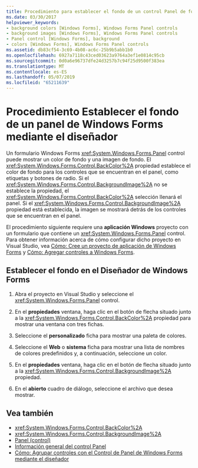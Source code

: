 ```yaml
---
title: Procedimiento para establecer el fondo de un control Panel de formularios Windows Forms mediante el diseñador
ms.date: 03/30/2017
helpviewer_keywords:
- background colors [Windows Forms], Windows Forms Panel controls
- background images [Windows Forms], Windows Forms Panel controls
- Panel control [Windows Forms], background
- colors [Windows Forms], Windows Forms Panel controls
ms.assetid: db83cf54-3c69-4b08-ac6c-25b9b5abb1b0
ms.openlocfilehash: 6927a7118c43ced03623a9764a3ef1e0814c95cb
ms.sourcegitcommit: 0d0a6e96737dfe24d3257b7c94f25d9500f383ea
ms.translationtype: MT
ms.contentlocale: es-ES
ms.lasthandoff: 05/07/2019
ms.locfileid: "65211639"
---
```

# <a name="how-to-set-the-background-of-a-windows-forms-panel-using-the-designer"></a>Procedimiento Establecer el fondo de un panel de Windows Forms mediante el diseñador

Un formulario Windows Forms <xref:System.Windows.Forms.Panel> control puede mostrar un color de fondo y una imagen de fondo. El <xref:System.Windows.Forms.Control.BackColor%2A> propiedad establece el color de fondo para los controles que se encuentran en el panel, como etiquetas y botones de radio. Si el <xref:System.Windows.Forms.Control.BackgroundImage%2A> no se establece la propiedad, el <xref:System.Windows.Forms.Control.BackColor%2A> selección llenará el panel. Si el <xref:System.Windows.Forms.Control.BackgroundImage%2A> propiedad está establecida, la imagen se mostrará detrás de los controles que se encuentran en el panel.

El procedimiento siguiente requiere una **aplicación Windows** proyecto con un formulario que contiene un <xref:System.Windows.Forms.Panel> control. Para obtener información acerca de cómo configurar dicho proyecto en Visual Studio, vea [Cómo: Cree un proyecto de aplicación de Windows Forms](/visualstudio/ide/step-1-create-a-windows-forms-application-project) y [Cómo: Agregar controles a Windows Forms](how-to-add-controls-to-windows-forms.md).

## <a name="set-the-background-in-the-windows-forms-designer"></a>Establecer el fondo en el Diseñador de Windows Forms

1. Abra el proyecto en Visual Studio y seleccione el <xref:System.Windows.Forms.Panel> control.

2. En el **propiedades** ventana, haga clic en el botón de flecha situado junto a la <xref:System.Windows.Forms.Control.BackColor%2A> propiedad para mostrar una ventana con tres fichas.

3. Seleccione el **personalizado** ficha para mostrar una paleta de colores.

4. Seleccione el **Web** o **sistema** ficha para mostrar una lista de nombres de colores predefinidos y, a continuación, seleccione un color.

5. En el **propiedades** ventana, haga clic en el botón de flecha situado junto a la <xref:System.Windows.Forms.Control.BackgroundImage%2A> propiedad.

6. En el **abierto** cuadro de diálogo, seleccione el archivo que desea mostrar.

## <a name="see-also"></a>Vea también

- <xref:System.Windows.Forms.Control.BackColor%2A>
- <xref:System.Windows.Forms.Control.BackgroundImage%2A>
- [Panel (control)](panel-control-windows-forms.md)
- [Información general del control Panel](panel-control-overview-windows-forms.md)
- [Cómo: Agrupar controles con el Control de Panel de Windows Forms mediante el diseñador](group-controls-with-wf-panel-control-using-the-designer.md)
